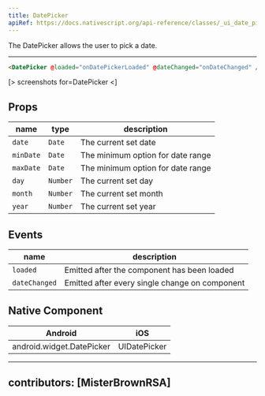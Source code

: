 ```yaml
---
title: DatePicker
apiRef: https://docs.nativescript.org/api-reference/classes/_ui_date_picker_.datepicker
---
```


The DatePicker allows the user to pick a date.

---

```html
<DatePicker @loaded="onDatePickerLoaded" @dateChanged="onDateChanged" />
```
[> screenshots for=DatePicker <]

## Props

| name | type | description |
|------|------|-------------|
| `date` | `Date` | The current set date
| `minDate` | `Date` | The minimum option for date range
| `maxDate` | `Date` | The minimum option for date range
| `day` | `Number` | The current set day
| `month` | `Number` | The current set month
| `year` | `Number` | The current set year

## Events

| name | description |
|------|-------------|
| `loaded`| Emitted after the component has been loaded
| `dateChanged` | Emitted after every single change on component

## Native Component

| Android |	iOS |
|---------|-----|
| android.widget.DatePicker | UIDatePicker

---
contributors: [MisterBrownRSA]
---